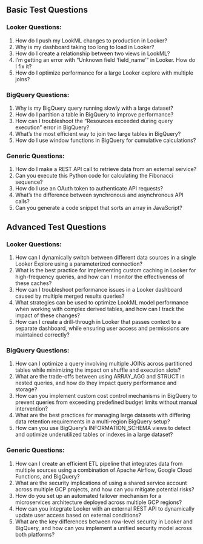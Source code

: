 ## Basic Test Questions
### Looker Questions:
1. How do I push my LookML changes to production in Looker?
2. Why is my dashboard taking too long to load in Looker?
3. How do I create a relationship between two views in LookML?
4. I’m getting an error with “Unknown field ‘field_name’” in Looker. How do I fix it?
5. How do I optimize performance for a large Looker explore with multiple joins?
### BigQuery Questions:
1. Why is my BigQuery query running slowly with a large dataset?
2. How do I partition a table in BigQuery to improve performance?
3. How can I troubleshoot the “Resources exceeded during query execution” error in BigQuery?
4. What’s the most efficient way to join two large tables in BigQuery?
5. How do I use window functions in BigQuery for cumulative calculations?
### Generic Questions:
1. How do I make a REST API call to retrieve data from an external service?
2. Can you execute this Python code for calculating the Fibonacci sequence?
3. How do I use an OAuth token to authenticate API requests?
4. What’s the difference between synchronous and asynchronous API calls?
5. Can you generate a code snippet that sorts an array in JavaScript?
## Advanced Test Questions
### Looker Questions:
1. How can I dynamically switch between different data sources in a single Looker Explore using a parameterized connection?
2. What is the best practice for implementing custom caching in Looker for high-frequency queries, and how can I monitor the effectiveness of these caches?
3. How can I troubleshoot performance issues in a Looker dashboard caused by multiple merged results queries?
4. What strategies can be used to optimize LookML model performance when working with complex derived tables, and how can I track the impact of these changes?
5. How can I create a drill-through in Looker that passes context to a separate dashboard, while ensuring user access and permissions are maintained correctly?
### BigQuery Questions:
1. How can I optimize a query involving multiple JOINs across partitioned tables while minimizing the impact on shuffle and execution slots?
2. What are the trade-offs between using ARRAY_AGG and STRUCT in nested queries, and how do they impact query performance and storage?
3. How can you implement custom cost control mechanisms in BigQuery to prevent queries from exceeding predefined budget limits without manual intervention?
4. What are the best practices for managing large datasets with differing data retention requirements in a multi-region BigQuery setup?
5. How can you use BigQuery’s INFORMATION_SCHEMA views to detect and optimize underutilized tables or indexes in a large dataset?
### Generic Questions:
1. How can I create an efficient ETL pipeline that integrates data from multiple sources using a combination of Apache Airflow, Google Cloud Functions, and BigQuery?
2. What are the security implications of using a shared service account across multiple GCP projects, and how can you mitigate potential risks?
3. How do you set up an automated failover mechanism for a microservices architecture deployed across multiple GCP regions?
4. How can you integrate Looker with an external REST API to dynamically update user access based on external conditions?
5. What are the key differences between row-level security in Looker and BigQuery, and how can you implement a unified security model across both platforms?
